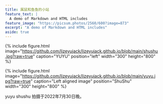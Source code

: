 ```yaml
---
title: 属鼠和鱼鱼的小站
feature_text: |
  A demo of Markdown and HTML includes
feature_image: "https://picsum.photos/2560/600?image=873"
excerpt: "A demo of Markdown and HTML includes"
aside: true
---
```


{% include figure.html image="https://github.com/lizeyujack/lizeyujack.github.io/blob/main/shushu.jpg?raw=true" caption="YUYU" position="left" width="300" height="800" %}

{% include figure.html image="https://github.com/lizeyujack/lizeyujack.github.io/blob/main/yuyu.jpg?raw=true" caption="Left aligned image" position="ShuShu" width="300" height="800" %}
 
yuyu shushu 拍摄于2022年7月30日晚。
